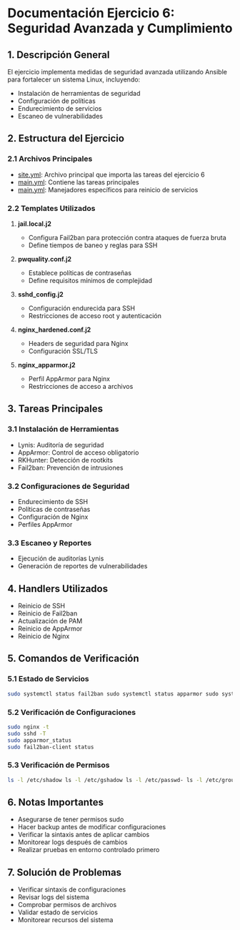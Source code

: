 # Documentación Ejercicio 6: Seguridad Avanzada y Cumplimiento

## 1. Descripción General

El ejercicio implementa medidas de seguridad avanzada utilizando Ansible para fortalecer un sistema Linux, incluyendo:

- Instalación de herramientas de seguridad
- Configuración de políticas
- Endurecimiento de servicios
- Escaneo de vulnerabilidades

## 2. Estructura del Ejercicio

### 2.1 Archivos Principales

- [site.yml](https://github.com/Arbues/PC5/blob/main/site.yml): Archivo principal que importa las tareas del ejercicio 6
- [main.yml](https://github.com/Arbues/PC5/blob/main/ansible/ejercicio6/main.yml): Contiene las tareas principales
- [main.yml](https://github.com/Arbues/PC5/blob/main/handlers/main.yml): Manejadores específicos para reinicio de servicios

### 2.2 Templates Utilizados

1. **jail.local.j2**
    
    - Configura Fail2ban para protección contra ataques de fuerza bruta
    - Define tiempos de baneo y reglas para SSH
2. **pwquality.conf.j2**
    
    - Establece políticas de contraseñas
    - Define requisitos mínimos de complejidad
3. **sshd_config.j2**
    
    - Configuración endurecida para SSH
    - Restricciones de acceso root y autenticación
4. **nginx_hardened.conf.j2**
    
    - Headers de seguridad para Nginx
    - Configuración SSL/TLS
5. **nginx_apparmor.j2**
    
    - Perfil AppArmor para Nginx
    - Restricciones de acceso a archivos

## 3. Tareas Principales

### 3.1 Instalación de Herramientas

- Lynis: Auditoría de seguridad
- AppArmor: Control de acceso obligatorio
- RKHunter: Detección de rootkits
- Fail2ban: Prevención de intrusiones

### 3.2 Configuraciones de Seguridad

- Endurecimiento de SSH
- Políticas de contraseñas
- Configuración de Nginx
- Perfiles AppArmor

### 3.3 Escaneo y Reportes

- Ejecución de auditorías Lynis
- Generación de reportes de vulnerabilidades

## 4. Handlers Utilizados

- Reinicio de SSH
- Reinicio de Fail2ban
- Actualización de PAM
- Reinicio de AppArmor
- Reinicio de Nginx

## 5. Comandos de Verificación

### 5.1 Estado de Servicios

``` bash
sudo systemctl status fail2ban sudo systemctl status apparmor sudo systemctl status nginx sudo systemctl status ssh 
```

### 5.2 Verificación de Configuraciones

``` bash 
sudo nginx -t 
sudo sshd -T 
sudo apparmor_status 
sudo fail2ban-client status 
```

### 5.3 Verificación de Permisos

``` bash 
ls -l /etc/shadow ls -l /etc/gshadow ls -l /etc/passwd- ls -l /etc/group- 
```

## 6. Notas Importantes

- Asegurarse de tener permisos sudo
- Hacer backup antes de modificar configuraciones
- Verificar la sintaxis antes de aplicar cambios
- Monitorear logs después de cambios
- Realizar pruebas en entorno controlado primero

## 7. Solución de Problemas

- Verificar sintaxis de configuraciones
- Revisar logs del sistema
- Comprobar permisos de archivos
- Validar estado de servicios
- Monitorear recursos del sistema